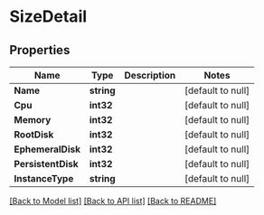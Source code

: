 # SizeDetail

## Properties
Name | Type | Description | Notes
------------ | ------------- | ------------- | -------------
**Name** | **string** |  | [default to null]
**Cpu** | **int32** |  | [default to null]
**Memory** | **int32** |  | [default to null]
**RootDisk** | **int32** |  | [default to null]
**EphemeralDisk** | **int32** |  | [default to null]
**PersistentDisk** | **int32** |  | [default to null]
**InstanceType** | **string** |  | [default to null]

[[Back to Model list]](../README.md#documentation-for-models) [[Back to API list]](../README.md#documentation-for-api-endpoints) [[Back to README]](../README.md)

